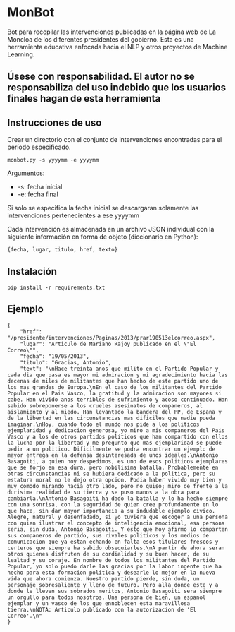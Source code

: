 # MonBot
Bot para recopilar las intervenciones publicadas en la página web de La Moncloa de los diferentes presidentes del gobierno. Esta es una herramienta educativa enfocada hacia el NLP y otros proyectos de Machine Learning.

## Úsese con responsabilidad. El autor no se responsabiliza del uso indebido que los usuarios finales hagan de esta herramienta

## Instrucciones de uso
Crear un directorio con el conjunto de intervenciones encontradas para el período especificado. 
```
monbot.py -s yyyymm -e yyyymm
```

Argumentos:
* -s: fecha inicial
* -e: fecha final

Si solo se especifica la fecha inicial se descargaran solamente las intervenciones pertenecientes a ese yyyymm

Cada intervención es almacenada en un archivo JSON individual con la siguiente información en forma de objeto (diccionario en Python):
```
{fecha, lugar, titulo, href, texto}
```
## Instalación
```
pip install -r requirements.txt
```

## Ejemplo
```
{
	"href": "/presidente/intervenciones/Paginas/2013/prar190513elcorreo.aspx",
	"lugar": "Articulo de Mariano Rajoy publicado en el \"El Correo\"",
	"fecha": "19/05/2013",
	"titulo": "Gracias, Antonio",
	"text": "\nHace treinta anos que milito en el Partido Popular y cada dia que pasa es mayor mi admiracion y mi agradecimiento hacia las decenas de miles de militantes que han hecho de este partido uno de los mas grandes de Europa.\nEn el caso de los militantes del Partido Popular en el Pais Vasco, la gratitud y la admiracion son mayores si cabe. Han vivido anos terribles de sufrimiento y acoso continuado. Han sabido sobreponerse a los crueles asesinatos de companeros, al aislamiento y al miedo. Han levantado la bandera del PP, de Espana y de la libertad en las circunstancias mas dificiles que nadie pueda imaginar.\nHoy, cuando todo el mundo nos pide a los politicos ejemplaridad y dedicacion generosa, yo miro a mis companeros del Pais Vasco y a los de otros partidos politicos que han compartido con ellos la lucha por la libertad y me pregunto que mas ejemplaridad se puede pedir a un politico. Dificilmente se podra encontrar un ejemplo de mayor entrega en la defensa desinteresada de unos ideales.\nAntonio Basagoiti, a quien hoy despedimos, es uno de esos politicos ejemplares que se forjo en esa dura, pero nobilisima batalla. Probablemente en otras circunstancias ni se hubiera dedicado a la politica, pero su estatura moral no le dejo otra opcion. Podia haber vivido muy bien y muy comodo mirando hacia otro lado, pero no quiso; miro de frente a la durisima realidad de su tierra y se puso manos a la obra para cambiarla.\nAntonio Basagoiti ha dado la batalla y lo ha hecho siempre con una sonrisa, con la seguridad de quien cree profundamente en lo que hace, sin dar mayor importancia a su indudable ejemplo civico. Alegre, natural y desenfadado, si yo tuviera que escoger a una persona con quien ilustrar el concepto de inteligencia emocional, esa persona seria, sin duda, Antonio Basagoiti. Y esto que hoy afirmo lo comparten sus companeros de partido, sus rivales politicos y los medios de comunicacion que ya estan echando en falta esos titulares frescos y certeros que siempre ha sabido obsequiarles.\nA partir de ahora seran otros quienes disfruten de su cordialidad y su buen hacer, de su lealtad y su coraje. En nombre de todos los militantes del Partido Popular, yo solo puedo darle las gracias por la labor ingente que ha hecho para esta formacion politica y desearle lo mejor en la nueva vida que ahora comienza. Nuestro partido pierde, sin duda, un personaje sobresaliente y lleno de futuro. Pero alla donde este y a donde le lleven sus sobrados meritos, Antonio Basagoiti sera siempre un orgullo para todos nosotros. Una persona de bien, un espanol ejemplar y un vasco de los que ennoblecen esta maravillosa tierra.\nNOTA: Articulo publicado con la autorizacion de 'El Correo'.\n"
}
```